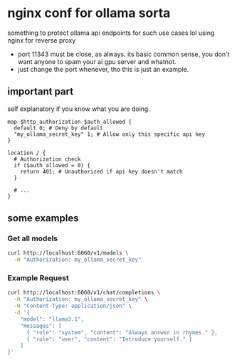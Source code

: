 # nginx conf for ollama sorta

something to protect ollama api endpoints for such use cases lol using nginx for reverse proxy

- port 11343 must be close, as always. its basic common sense, you don't want anyone to spam your ai gpu server and whatnot.
- just change the port whenever, tho this is just an example.

## important part

self explanatory if you know what you are doing.

```nginx
map $http_authorization $auth_allowed {
  default 0; # Deny by default
  "my_ollama_secret_key" 1; # Allow only this specific api key
}
```

```nginx
location / {
  # Authorization check
  if ($auth_allowed = 0) {
    return 401; # Unauthorized if api key doesn't match
  }

  # ...
}
```

## some examples

### Get all models

```sh
curl http://localhost:6060/v1/models \
  -H "Authorization: my_ollama_secret_key"
```

### Example Request

```sh
curl http://localhost:6060/v1/chat/completions \
  -H "Authorization: my_ollama_secret_key" \
  -H "Content-Type: application/json" \
  -d '{
    "model": "llama3.1",
    "messages": [
      { "role": "system", "content": "Always answer in rhymes." },
      { "role": "user", "content": "Introduce yourself." }
    ]
}'
```
